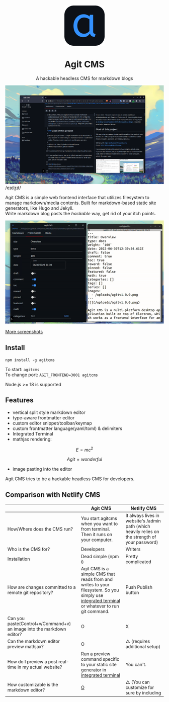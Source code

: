 <p align="center">
    <img src="https://github.com/0xsuk/agitcms/raw/main/public/icons/128x128.png">
    <h1 align="center">Agit CMS</h1>
    <p align="center">A hackable headless CMS for markdown blogs</p>
</p>

![image](/github/local1.png)
/eɪdʒɪt/  

Agit CMS is a simple web frontend interface that utilizes filesystem to manage markdown/media contents. Built for markdown-based static site generators, like Hugo and Jekyll.  
Write markdown blog posts the *hackable* way, get rid of your itch points.

![frontmatter](/github/local.gif)

[More screenshots](/github/showcase.md)

## Install
`npm install -g agitcms`  

To start: `agitcms`  
To change port: `AGIT_FRONTEND=3001 agitcms`  

Node.js >= 18 is supported

## Features
- vertical split style markdown editor
- type-aware frontmatter editor
- custom editor snippet/toolbar/keymap
- custom frontmatter language(yaml/toml) & delimiters
- Integrated Terminal
- mathjax rendering:

$$ E = mc^2 $$

$$ Agit = wonderful $$

- image pasting into the editor


Agit CMS tries to be a hackable headless CMS for developers.
  
## Comparison with Netlify CMS  
|  | Agit CMS | Netlify CMS |
|---|---|---|
| How/Where does the CMS run? | You start agitcms when you want to from terminal. Then it runs on your computer. | It always lives in website's /admin path (which heavily relies on the strength of your password) | 
| Who is the CMS for? | Developers | Writers
| Installation | Dead simple (npm i) | Pretty complicated 
| How are changes committed to a remote git repository? | Agit CMS is a simple CMS that reads from and writes to your filesystem. So you simply use [integrated terminal](/IntegratedTerminal.md) or whatever to run git command. | Push Publish button
| Can you paste(Control+v/Command+v) an image into the markdown editor? | O | X
| Can the markdown editor preview mathjax? | O | △ (requires additional setup)
| How do I preview a post real-time in my actual website? | Run a preview command specific to your static site generator in [integrated terminal](/IntegratedTerminal.md) | You can't.
| How customizable is the markdown editor? | [O](/Plugins.md) | △ (You can customize for sure by including <script> tag, by it is almost same as using browser extension. No access to editor API)
| Rich Text Editing? | X | O
| For multiple editors? | X | O
| Looks good? | O (Colors picked from github site) | X (100% personal opinion)

## Documents
[Quick Start](QuickStart.md)

[Using Markdown Editor](MarkdownEditor.md)

[Using Frontmatter Editor](FrontmatterEditor.md)

[Using Integrated Terminal](IntegratedTerminal.md)

[Using other components](OtherComponents.md)

[Settings](Settings.md)

[Plugins](Plugins.md)

[API reference](APIReference.md)

[Screenshots](/github/showcase.md)

[Explanation](/Explanation.md)

## Bugs and Questions
If you want to report a bug or have a question, create a new [issue](https://github.com/0xsuk/agitcms/issues). Don't forget to label it!

## Development
Agit CMS is built with React.js, Typescript, webpack, Material UI, and CodeMirror
### environment setup
Install: `git clone git@github.com:0xsuk/agitcms.git` && `npm i`  
Start: `npm run dev`  

### changelog
From version 2.0.0, Agit CMS became a web interface instead of a desktop app. This way you can use your favorite chrome extension like Grammarly.
  
### info
Agit CMS is still maintained, but is not actively developed. The latest version is mature enough for me.

### TODO  
- [ ] markdown editor - custom markdown rendering
- [ ] markdown editor - auto saving config
- [ ] markdown editor - Table of contents
- [ ] integrated terminal - zsh annoys me.
- [ ] Media tab - drag and drop image

